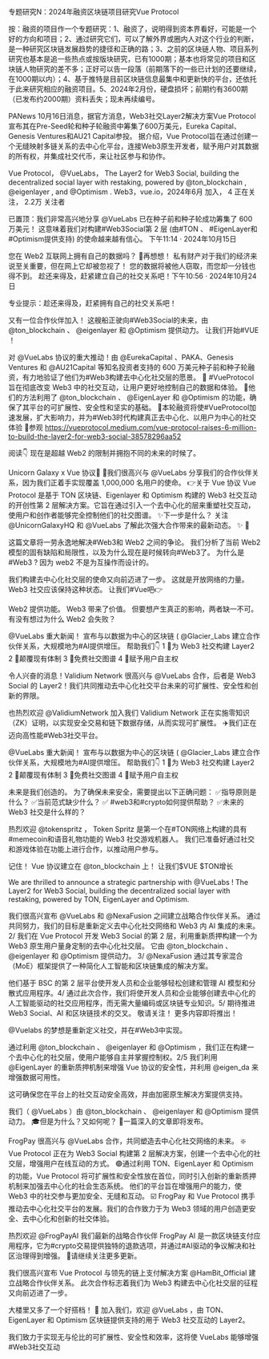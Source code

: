 专题研究N：2024年融资区块链项目研究Vue Protocol


按：融资的项目作一个专题研究：1、融资了，说明得到资本界看好，可能是一个好的方向和项目；2、通过研究它们，可以了解外界或圈内人对这个行业的判断，是一种研究区块链发展趋势的捷径和正确的路；3、之前的区块链人物、项目系列研究也基本是追一些热点或按版块研究，已有1000期；基本也将常见的项目和区块链人物研究的差不多；正好可以告一段落（前期落下的一些已计划的还要继续，在1000期以内）；4、基于推特是目前区块链信息最集中和更新快的平台，还依托于此来研究相应的融资项目。5、2024年2月份，硬盘损坏；前期约有3600期（已发布约2000期）资料丢失；现未再续编号。

PANews 10月16日消息，据官方消息，Web3社交Layer2解决方案Vue Protocol宣布其在Pre-Seed轮和种子轮融资中筹集了600万美元，Eureka Capital、Genesis Ventures和AU21 Capital参投。
据介绍，Vue Protocol旨在通过创建一个无缝映射多链关系的去中心化平台，连接Web3原生开发者，赋予用户对其数据的所有权，并集成社交代币，来让社区参与和协作。

Vue Protocol，
@VueLabs，
The Layer2 for Web3 Social, building the decentralized social layer with restaking, powered by 
@ton_blockchain
, 
@eigenlayer
, and 
@Optimism
.
Web3，vue.io，2024年6月 加入，
4 正在关注，
2.2万 关注者


已置顶：我们非常高兴地分享
@VueLabs
已在种子前和种子轮成功筹集了 600 万美元！
这意味着我们对构建#Web3Social第 2 层 (由#TON 、 #EigenLayer和#Optimism提供支持) 的使命越来越有信心。
下午11:14 · 2024年10月15日

您在 Web2 互联网上拥有自己的数据吗？
🚨再想想！
私有财产对于我们的经济来说至关重要，但在网上它却被忽视了！
您的数据将被他人窃取，而您却一分钱也得不到。
趁还来得及，赶紧建立自己的社交关系吧！下午10:56 · 2024年10月24日

专业提示：趁还来得及，赶紧拥有自己的社交关系吧！

又有一位合作伙伴加入！
这艘船正驶向#Web3Social的未来，由
@ton_blockchain
 、 
@eigenlayer
和
@Optimism
提供动力。
让我们开始#VUE ！

对
@VueLabs
协议的重大推动！由
@EurekaCapital
 、PAKA、Genesis Ventures 和
@AU21Capital
等知名投资者支持的 600 万美元种子前和种子轮融资，有力地验证了他们为#Web3构建去中心化社交层的愿景。
💪 #VueProtocol旨在彻底改变 Web3 中的社交互动，让用户更好地控制自己的数据和体验。
💠他们的方法利用了
@ton_blockchain
 、 
@EigenLayer
和
@Optimism
的功能，确保了其平台的可扩展性、安全性和坚实的基础。
🌟本轮融资将使#VueProtocol加速发展，扩大影响力，并为#Web3时代构建真正去中心化、以用户为中心的社交体验
🔽参观
https://vueprotocol.medium.com/vue-protocol-raises-6-million-to-build-the-layer2-for-web3-social-38578296aa52

阅读👇
现在是超越 Web2 的限制并拥抱不同的未来的时候了。

Unicorn Galaxy x Vue 协议🤝
🎉我们很高兴与
@VueLabs
分享我们的合作伙伴关系，因为我们正着手实现覆盖 1,000,000 名用户的使命。
👉关于 Vue 协议
Vue Protocol 是基于 TON 区块链、Eigenlayer 和 Optimism 构建的 Web3 社交互动的开创性第 2 层解决方案。它旨在通过引入一个去中心化的层来重塑社交互动，使用户和创作者能够完全控制他们的社交图谱。
✨下一步是什么？
关注
@UnicornGalaxyHQ
和
@VueLabs
了解此次强大合作带来的最新动态。 ✨ 🎁

这篇文章将一劳永逸地解决#Web3和 Web2 之间的争论。
我们分析了当前 Web2 模型的固有缺陷和局限性，以及为什么现在是时候转向#Web3了。
为什么是#Web3 ? 因为 web2 不是为互操作而设计的。

我们构建去中心化社交层的使命又向前迈进了一步。
这就是开放网络的力量。
Web3 社交应该保持这种状态。
让我们#Vue吧👉

Web2 提供功能。
Web3 带来了价值。
但要想产生真正的影响，两者缺一不可。
有没有想过为什么 Web2 会失败？

@VueLabs
重大新闻！
宣布与以数据为中心的区块链 ( 
@Glacier_Labs
建立合作伙伴关系，大规模地为#AI提供增压。
帮助我们👇
1 ⃣为 Web3 社交构建 Layer2
2 ⃣颠覆现有体制
3 ⃣免费社交图谱
4 ⃣赋予用户自主权

令人兴奋的消息！Validium Network 很高兴与
@VueLabs
合作，后者是 Web3 Social 的 Layer2！我们共同推动去中心化社交平台未来的可扩展性、安全性和创新的界限。 

也热烈欢迎
@ValidiumNetwork
加入我们
Validium Network 正在实施零知识（ZK）证明，以实现安全交易和链下数据存储，从而实现可扩展性。
✈️我们正在迈向高性能#Web3社交平台。

 
@VueLabs
重大新闻！
宣布与以数据为中心的区块链 ( 
@Glacier_Labs
建立合作伙伴关系，大规模地为#AI提供增压。
帮助我们👇
1 ⃣为 Web3 社交构建 Layer2
2 ⃣颠覆现有体制
3 ⃣免费社交图谱
4 ⃣赋予用户自主权

未来是我们创造的。
为了确保未来安全，需要提出以下正确问题：
✅指导原则是什么？
✅当前范式缺少什么？
✅ #web3‌‌和#crypto如何提供帮助？
✅未来的 Web3 社交是什么样的？

热烈欢迎
@tokenspritz
，
Token Spritz 是第一个在#TON网络上构建的具有#memecoin和语音礼物功能的 Web3 社交游戏机器人。
我们已准备好通过社交和游戏体验在功能上进行合作，以推动用户参与。

记住！
Vue 协议建立在
@ton_blockchain
上！
让我们$VUE $TON增长

We are thrilled to announce a strategic partnership with 
@VueLabs
 !
The Layer2 for Web3 Social, building the decentralized social layer with restaking, powered by TON, EigenLayer and Optimism.

我们很高兴宣布
@VueLabs
和
@NexaFusion
之间建立战略合作伙伴关系。
通过共同努力，我们的目标是重新定义去中心化社交网络和 Web3 内 AI 集成的未来。2/ 我们在 Vue Protocol 开发 Web3 Social 的第 2 层，利用重新质押构建一个为 Web3 原生用户量身定制的去中心化社交层。
它由
@ton_blockchain
 、 
@eigenlayer
和
@Optimism
提供动力。
3/ 
@NexaFusion
通过其专家混合（MoE）框架提供了一种简化人工智能和区块链集成的解决方案。

他们基于 BSC 的第 2 层平台使开发人员和企业能够轻松创建和管理 AI 模型和分散式应用程序。4/ 通过此次合作，我们将使开发人员和企业能够创建去中心化的人工智能驱动的社交应用程序，而无需大量编码或区块链专业知识。5/ 期待推进 Web3 Social、AI 和区块链技术的交叉。
敬请关注！
更多内容即将推出！

 
@Vuelabs
的梦想是重新定义社交，并在#Web3中实现。

通过利用
@ton_blockchain
 、 
@eigenlayer
和
@Optimism
 ，我们正在构建一个去中心化的社交层，使用户能够自主并掌握控制权。2/5 我们利用
@EigenLayer
的重新质押机制来增强 Vue 协议的安全性，并利用
@eigen_da
来增强数据可用性。

这可确保您在平台上的社交互动安全高效，并由加密原生解决方案提供支持。

我们（ 
@VueLabs
 ）由
@ton_blockchain
 、 
@eigenlayer
和
@Optimism
提供动力。
🎓但是为什么？又如何呢？
📰一篇深入的文章即将发布。

FrogPay 很高兴与
@VueLabs
合作，共同塑造去中心化社交网络的未来。
❇️ Vue Protocol 正在为 Web3 Social 构建第 2 层解决方案，创建一个去中心化的社交层，增强用户在线互动的方式。
🟢通过利用 TON、EigenLayer 和 Optimism 的功能，Vue Protocol 将可扩展性和安全性放在首位，同时引入创新的重新质押机制来加强去中心化的社会生态系统。
他们的平台旨在增强用户的能力，使 Web3 中的社交参与更加安全、无缝和互动。
☑️ FrogPay 和 Vue Protocol 携手推动去中心化社交平台的发展。我们的合作致力于为 Web3 领域的用户创造更安全、去中心化和创新的社交体验。

热烈欢迎
@FrogPayAI
我们最新的战略合作伙伴 FrogPay AI 是一款区块链支付应用程序，它为#crypto交易提供独特的退款选项，并通过#AI驱动的争议解决和社区治理得到增强。
👀请继续关注更多更新。

我们很高兴宣布 Vue Protocol 与领先的链上支付解决方案
@HamBit_Official
建立战略合作伙伴关系。
此次合作标志着我们为 Web3 构建去中心化社交层的征程又向前迈进了一步。

大楼里又多了一个好搭档！ 🚀
加入我们，欢迎
@VueLabs
 ，由 TON、EigenLayer 和 Optimism 区块链提供支持的用于 Web3 社交互动的 Layer2。

我们致力于实现无与伦比的可扩展性、安全性和效率，这将使 VueLabs 能够增强#Web3社交互动


